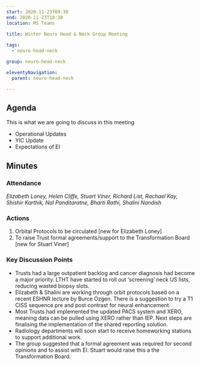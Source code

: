 ```yaml
---
start: 2020-11-23T09:30
end: 2020-11-23T10:30
location: MS Teams
 
title: Winter Neuro Head & Neck Group Meeting

tags:
  - neuro-head-neck

group: neuro-head-neck

eleventyNavigation:
  parent: neuro-head-neck

---
```


## Agenda

This is what we are going to discuss in this meeting

* Operational Updates
* YIC Update
* Expectations of EI

## Minutes

### Attendance
_Elizabeth Loney, Helen Cliffe, Stuart Viner, Richard List, Rachael Kay, Shishir Karthik, Nal Panditaratne, Bharti Rathi, Shalini Nandish_
    
### Actions

1. Orbital Protocols to be circulated [new for Elizabeth Loney]
2. To raise Trust formal agreements/support to the Transformation Board [new for Stuart Viner]
    
### Key Discussion Points

* Trusts had a large outpatient backlog and cancer diagnosis had become a major priority. LTHT have started to roll out ‘screening’ neck US lists, reducing wasted biopsy slots.
* Elizabeth & Shalini are working through orbit protocols based on a recent ESHNR lecture by Burce Ozgen. There is a suggestion to try a T1 CISS sequence pre and post contrast for neural enhancement.
* Most Trusts had implemented the updated PACS system and XERO, meaning data can be pulled using XERO rather than IEP. Next steps are finalising the implementation of the shared reporting solution.
* Radiology departments will soon start to receive homeworking stations to support additional work.
* The group suggested that a formal agreement was required for second opinions and to assist with EI. Stuart would raise this a the Transformation Board.
